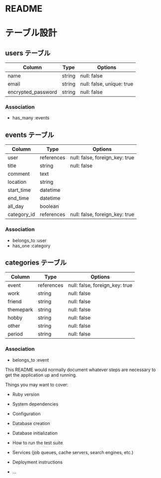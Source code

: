 # README

# テーブル設計

## users テーブル
| Column             | Type   | Options     |
| ------------------ | ------ | ----------- |
| name               | string | null: false |
| email              | string | null: false, unique: true |
| encrypted_password | string | null: false |
### Association
- has_many :events

## events テーブル
| Column             | Type       | Options     |
| ------------------ | ---------- | ----------- |
| user               | references | null: false, foreign_key: true|
| title              | string     | null: false |
| comment            | text       |             |
| location           | string     |             |
| start_time         | datetime   |             |
| end_time           | datetime   |             |
| all_day            | boolean    |             |
| category_id        | references | null: false, foreign_key: true|
### Association
- belongs_to :user
- has_one :category

## categories テーブル
| Column             | Type       | Options     |
| ------------------ | ---------- | ----------- |
| event              | references | null: false, foreign_key: true|
| work               | string     | null: false |
| friend             | string     | null: false |
| themepark          | string     | null: false |
| hobby              | string     | null: false |
| other              | string     | null: false |
| period             | string     | null: false |
### Association
- belongs_to :event

This README would normally document whatever steps are necessary to get the
application up and running.

Things you may want to cover:

* Ruby version

* System dependencies

* Configuration

* Database creation

* Database initialization

* How to run the test suite

* Services (job queues, cache servers, search engines, etc.)

* Deployment instructions

* ...
